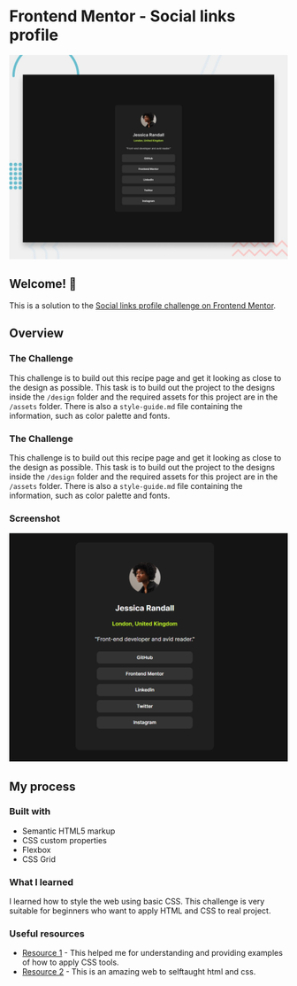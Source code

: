 # Frontend Mentor - Social links profile

![Design preview for the Social links profile coding challenge](./design/desktop-preview.jpg)

## Welcome! 👋

This is a solution to the [Social links profile challenge on Frontend Mentor](https://www.frontendmentor.io/challenges/social-links-profile-UG32l9m6dQ). 

## Overview

### The Challenge

This challenge is to build out this recipe page and get it looking as close to the design as possible. This task is to build out the project to the designs inside the `/design` folder and the required assets for this project are in the `/assets` folder. There is also a `style-guide.md` file containing the information, such as color palette and fonts.

### The Challenge

This challenge is to build out this recipe page and get it looking as close to the design as possible. This task is to build out the project to the designs inside the `/design` folder and the required assets for this project are in the `/assets` folder. There is also a `style-guide.md` file containing the information, such as color palette and fonts.

### Screenshot

![](./screenshot.png)

## My process

### Built with

- Semantic HTML5 markup
- CSS custom properties
- Flexbox
- CSS Grid

### What I learned

I learned how to style the web using basic CSS. This challenge is very suitable for beginners who want to apply HTML and CSS to real project. 

### Useful resources

- [Resource 1](https://www.w3schools.com/css/) - This helped me for understanding and providing examples of how to apply CSS tools.
- [Resource 2](https://developer.mozilla.org/en-US/docs/Web) - This is an amazing web to selftaught html and css. 